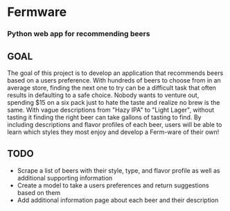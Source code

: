 # Fermware
### Python web app for recommending beers 

## GOAL
The goal of this project is to develop an application that recommends beers based on a users preference. With hundreds of beers to choose from in an average store, finding the next one to try can be a difficult task that often results in defaulting to a safe choice. Nobody wants to venture out, spending $15 on a six pack just to hate the taste and realize no brew is the same. With vague descriptions from "Hazy IPA" to "Light Lager", without tasting it finding the right beer can take gallons of tasting to find. By including descriptions and flavor profiles of each beer, users will be able to learn which styles they most enjoy and develop a Ferm-ware of their own!

## TODO
- Scrape a list of beers with their style, type, and flavor profile as well as additional supporting information
- Create a model to take a users preferences and return suggestions based on them
- Add additional information page about each beer and their description
